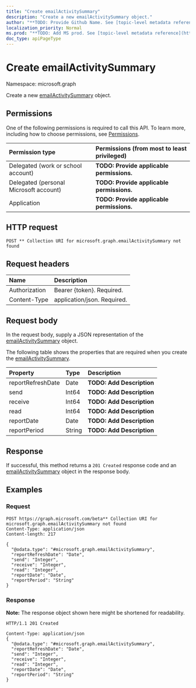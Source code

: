 ```yaml
---
title: "Create emailActivitySummary"
description: "Create a new emailActivitySummary object."
author: "**TODO: Provide Github Name. See [topic-level metadata reference](https://msgo.azurewebsites.net/add/document/guidelines/metadata.html#topic-level-metadata)**"
localization_priority: Normal
ms.prod: "**TODO: Add MS prod. See [topic-level metadata reference](https://msgo.azurewebsites.net/add/document/guidelines/metadata.html#topic-level-metadata)**"
doc_type: apiPageType
---
```


# Create emailActivitySummary
Namespace: microsoft.graph

Create a new [emailActivitySummary](../resources/emailactivitysummary.md) object.

## Permissions
One of the following permissions is required to call this API. To learn more, including how to choose permissions, see [Permissions](/graph/permissions-reference).

|Permission type|Permissions (from most to least privileged)|
|:---|:---|
|Delegated (work or school account)|**TODO: Provide applicable permissions.**|
|Delegated (personal Microsoft account)|**TODO: Provide applicable permissions.**|
|Application|**TODO: Provide applicable permissions.**|

## HTTP request

<!-- {
  "blockType": "ignored"
}
-->
``` http
POST ** Collection URI for microsoft.graph.emailActivitySummary not found
```

## Request headers
|Name|Description|
|:---|:---|
|Authorization|Bearer {token}. Required.|
|Content-Type|application/json. Required.|

## Request body
In the request body, supply a JSON representation of the [emailActivitySummary](../resources/emailactivitysummary.md) object.

The following table shows the properties that are required when you create the [emailActivitySummary](../resources/emailactivitysummary.md).

|Property|Type|Description|
|:---|:---|:---|
|reportRefreshDate|Date|**TODO: Add Description**|
|send|Int64|**TODO: Add Description**|
|receive|Int64|**TODO: Add Description**|
|read|Int64|**TODO: Add Description**|
|reportDate|Date|**TODO: Add Description**|
|reportPeriod|String|**TODO: Add Description**|



## Response

If successful, this method returns a `201 Created` response code and an [emailActivitySummary](../resources/emailactivitysummary.md) object in the response body.

## Examples

### Request
<!-- {
  "blockType": "request",
  "name": "create_emailactivitysummary_from_"
}
-->
``` http
POST https://graph.microsoft.com/beta** Collection URI for microsoft.graph.emailActivitySummary not found
Content-Type: application/json
Content-length: 217

{
  "@odata.type": "#microsoft.graph.emailActivitySummary",
  "reportRefreshDate": "Date",
  "send": "Integer",
  "receive": "Integer",
  "read": "Integer",
  "reportDate": "Date",
  "reportPeriod": "String"
}
```


### Response
**Note:** The response object shown here might be shortened for readability.
<!-- {
  "blockType": "response",
  "truncated": true,
  "@odata.type": "microsoft.graph.emailActivitySummary"
}
-->
``` http
HTTP/1.1 201 Created

Content-Type: application/json
{
  "@odata.type": "#microsoft.graph.emailActivitySummary",
  "reportRefreshDate": "Date",
  "send": "Integer",
  "receive": "Integer",
  "read": "Integer",
  "reportDate": "Date",
  "reportPeriod": "String"
}
```

